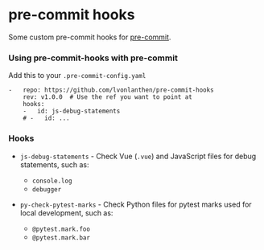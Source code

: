 # pre-commit hooks

Some custom pre-commit hooks for [pre-commit](https://github.com/pre-commit/pre-commit).

### Using pre-commit-hooks with pre-commit

Add this to your `.pre-commit-config.yaml`

    -   repo: https://github.com/lvonlanthen/pre-commit-hooks
        rev: v1.0.0  # Use the ref you want to point at
        hooks:
        -   id: js-debug-statements
        # -   id: ...

### Hooks

- `js-debug-statements` - Check Vue (`.vue`) and JavaScript files for debug statements, such as:
    - `console.log`
    - `debugger`
    
- `py-check-pytest-marks` - Check Python files for pytest marks used for local development, such as:
    - `@pytest.mark.foo` 
    - `@pytest.mark.bar`
